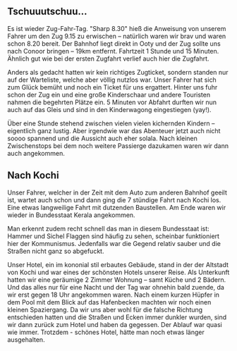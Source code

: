 ## Tschuuutschuu... 

Es ist wieder Zug-Fahr-Tag. "Sharp 8.30" hieß die Anweisung von unserem Fahrer um den Zug 9.15 zu erwischen – natürlich waren wir brav und waren schon 8.20 bereit. Der Bahnhof liegt direkt in Ooty und der Zug sollte uns nach Conoor bringen – 19km entfernt. Fahrtzeit 1 Stunde und 15 Minuten. Ähnlich gut wie bei der ersten Zugfahrt verlief auch hier die Zugfahrt.

Anders als gedacht hatten wir kein richtiges Zugticket, sondern standen nur auf der Warteliste, welche aber völlig nutzlos war. Unser Fahrer hat sich zum Glück bemüht und noch ein Ticket für uns ergattert. 
Hinter uns fuhr schon der Zug ein und eine große Kinderschaar und andere Touristen nahmen die begehrten Plätze ein. 5 Minuten vor Abfahrt durften wir nun auch auf das Gleis und sind in den Kinderwagong eingestiegen (yay!). 

Über eine Stunde stehend zwischen vielen vielen kichernden Kindern – eigentlich ganz lustig. Aber irgendwie war das Abenteuer jetzt auch nicht soooo spannend und die Aussicht auch eher solala. Nach kleinen Zwischenstops bei dem noch weitere Passierge dazukamen waren wir dann auch angekommen. 

## Nach Kochi

Unser Fahrer, welcher in der Zeit mit dem Auto zum anderen Bahnhof geeilt ist, wartet auch schon und dann ging die 7 stündige Fahrt nach Kochi los. Eine etwas langweilige Fahrt mit dutzenden Baustellen. Am Ende waren wir wieder in Bundesstaat Kerala angekommen. 

Man erkennt zudem recht schnell das man in diesem Bundesstaat ist: Hammer und Sichel Flaggen sind häufig zu sehen, scheinbar funktioniert hier der Kommunismus. Jedenfalls war die Gegend relativ sauber und die Straßen nicht ganz so abgefuckt.

Unser Hotel, ein im kononial stil erbautes Gebäude, stand in der der Altstadt von Kochi und war eines der schönsten Hotels unserer Reise. Als Unterkunft hatten wir eine geräumige 2 Zimmer Wohnung – samt Küche und 2 Bädern. Und das alles nur für eine Nacht und der Tag war ohnehin bald zuende, da wir erst gegen 18 Uhr angekommen waren. Nach einem kurzen Hüpfer in dem Pool mit dem Blick auf das Hafenbecken machten wir noch einen kleinen Spaziergang. Da wir uns aber wohl für die falsche Richtung entschieden hatten und die Straßen und Ecken immer dunkler wurden, sind wir dann zurück zum Hotel und haben da gegessen. Der Ablauf war quasi wie immer. Trotzdem - schönes Hotel, hätte man noch etwas länger ausgehalten.
